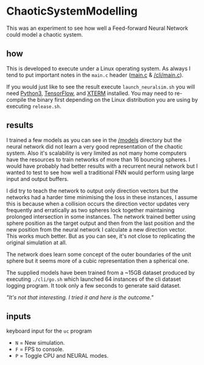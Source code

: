 # ChaoticSystemModelling
This was an experiment to see how well a Feed-forward Neural Network could model a chaotic system.

## how

This is developed to execute under a Linux operating system. As always I tend to put important notes in the `main.c` header ([main.c](main.c) & [/cli/main.c](/cli/main.c)).

If you would just like to see the result execute `launch_neuralsim.sh` you will need [Python3](https://www.python.org/downloads/), [TensorFlow](https://www.tensorflow.org/), and [XTERM](https://invisible-island.net/xterm/) installed. You may need to re-compile the binary first depending on the Linux distribution you are using by executing `release.sh`.

## results

I trained a few models as you can see in the [/models](models) directory but the neural network did not learn a very good representation of the chaotic system. Also it's scalability is very limited as not many home computers have the resources to train networks of more than 16 bouncing spheres. I would have probably had better results with a recurrent neural network but I wanted to test to see how well a traditional FNN would perform using large input and output buffers.

I did try to teach the network to output only direction vectors but the networks had a harder time minimising the loss in these instances, I assume this is because when a collision occurs the direction vector updates very frequently and erratically as two spheres lock together maintaining prolonged intersection in some instances. The network trained better using sphere position as the target output and then from the last position and the new position from the neural network I calculate a new direction vector. This works much better. But as you can see, it's not close to replicating the original simulation at all.

The network does learn some concept of the outer boundaries of the unit sphere but it seems more of a cubic representation then a spherical one.

The supplied models have been trained from a ~15GB dataset produced by executing `./cli/go.sh` which launched 64 instances of the cli dataset logging program. It took only a few seconds to generate said dataset.

*"It's not that interesting. I tried it and here is the outcome."*

## inputs

keyboard input for the `uc` program
- `N` = New simulation.
- `F` = FPS to console.
- `P` = Toggle CPU and NEURAL modes.

